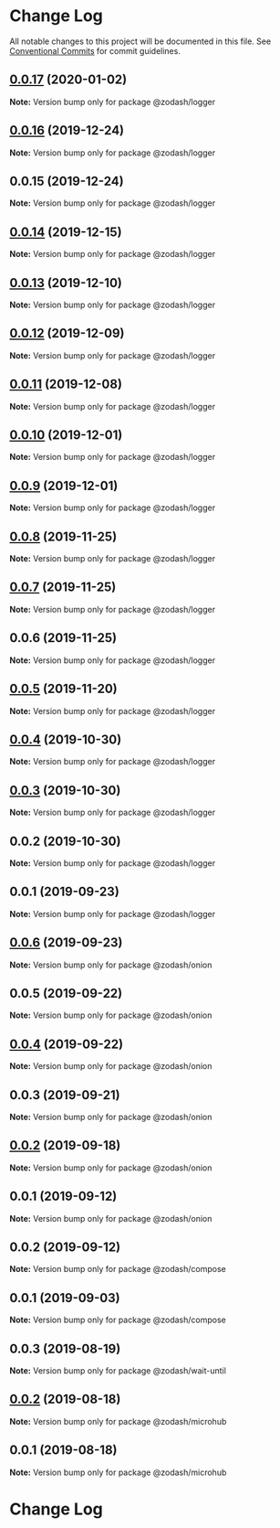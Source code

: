 # Change Log

All notable changes to this project will be documented in this file.
See [Conventional Commits](https://conventionalcommits.org) for commit guidelines.

## [0.0.17](https://github.com/zcorky/zodash/compare/@zodash/logger@0.0.16...@zodash/logger@0.0.17) (2020-01-02)

**Note:** Version bump only for package @zodash/logger





## [0.0.16](https://github.com/zcorky/zodash/compare/@zodash/logger@0.0.15...@zodash/logger@0.0.16) (2019-12-24)

**Note:** Version bump only for package @zodash/logger





## 0.0.15 (2019-12-24)

**Note:** Version bump only for package @zodash/logger





## [0.0.14](https://github.com/zcorky/zodash/compare/@zodash/logger@0.0.13...@zodash/logger@0.0.14) (2019-12-15)

**Note:** Version bump only for package @zodash/logger





## [0.0.13](https://github.com/zcorky/zodash/compare/@zodash/logger@0.0.12...@zodash/logger@0.0.13) (2019-12-10)

**Note:** Version bump only for package @zodash/logger





## [0.0.12](https://github.com/zcorky/zodash/compare/@zodash/logger@0.0.11...@zodash/logger@0.0.12) (2019-12-09)

**Note:** Version bump only for package @zodash/logger





## [0.0.11](https://github.com/zcorky/zodash/compare/@zodash/logger@0.0.10...@zodash/logger@0.0.11) (2019-12-08)

**Note:** Version bump only for package @zodash/logger





## [0.0.10](https://github.com/zcorky/zodash/compare/@zodash/logger@0.0.9...@zodash/logger@0.0.10) (2019-12-01)

**Note:** Version bump only for package @zodash/logger





## [0.0.9](https://github.com/zcorky/zodash/compare/@zodash/logger@0.0.8...@zodash/logger@0.0.9) (2019-12-01)

**Note:** Version bump only for package @zodash/logger





## [0.0.8](https://github.com/zcorky/zodash/compare/@zodash/logger@0.0.7...@zodash/logger@0.0.8) (2019-11-25)

**Note:** Version bump only for package @zodash/logger





## [0.0.7](https://github.com/zcorky/zodash/compare/@zodash/logger@0.0.6...@zodash/logger@0.0.7) (2019-11-25)

**Note:** Version bump only for package @zodash/logger





## 0.0.6 (2019-11-25)

**Note:** Version bump only for package @zodash/logger





## [0.0.5](https://github.com/zcorky/zodash/compare/@zodash/logger@0.0.4...@zodash/logger@0.0.5) (2019-11-20)

**Note:** Version bump only for package @zodash/logger





## [0.0.4](https://github.com/zcorky/zodash/compare/@zodash/logger@0.0.3...@zodash/logger@0.0.4) (2019-10-30)

**Note:** Version bump only for package @zodash/logger





## [0.0.3](https://github.com/zcorky/zodash/compare/@zodash/logger@0.0.2...@zodash/logger@0.0.3) (2019-10-30)

**Note:** Version bump only for package @zodash/logger





## 0.0.2 (2019-10-30)

**Note:** Version bump only for package @zodash/logger





## 0.0.1 (2019-09-23)

**Note:** Version bump only for package @zodash/logger





## [0.0.6](https://github.com/zcorky/zodash/compare/@zodash/onion@0.0.5...@zodash/onion@0.0.6) (2019-09-23)

**Note:** Version bump only for package @zodash/onion





## 0.0.5 (2019-09-22)

**Note:** Version bump only for package @zodash/onion





## [0.0.4](https://github.com/zcorky/zodash/compare/@zodash/onion@0.0.3...@zodash/onion@0.0.4) (2019-09-22)

**Note:** Version bump only for package @zodash/onion





## 0.0.3 (2019-09-21)

**Note:** Version bump only for package @zodash/onion





## [0.0.2](https://github.com/zcorky/zodash/compare/@zodash/onion@0.0.1...@zodash/onion@0.0.2) (2019-09-18)

**Note:** Version bump only for package @zodash/onion





## 0.0.1 (2019-09-12)

**Note:** Version bump only for package @zodash/onion





## 0.0.2 (2019-09-12)

**Note:** Version bump only for package @zodash/compose





## 0.0.1 (2019-09-03)

**Note:** Version bump only for package @zodash/compose





## 0.0.3 (2019-08-19)

**Note:** Version bump only for package @zodash/wait-until





## [0.0.2](https://github.com/zcorky/zodash/compare/@zodash/microhub@0.0.1...@zodash/microhub@0.0.2) (2019-08-18)

**Note:** Version bump only for package @zodash/microhub





## 0.0.1 (2019-08-18)

**Note:** Version bump only for package @zodash/microhub





# Change Log
